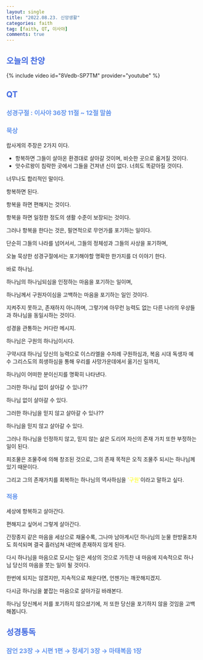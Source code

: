 ```yaml
---
layout: single
title: "2022.08.23. 신앙생활"
categories: faith
tag: [faith, QT, 이사야]
comments: true
---
```


<h2 style="color:#4169E1">오늘의 찬양</h2>
{% include video id="8Vedb-SP7TM" provider="youtube" %}

<h2 style="color:#4169E1">QT</h2>
<h3 style="color:#6495ED">성경구절 : 이사야 36장 11절 ~ 12절 말씀</h3>

<h3 style="color:#6495ED">묵상</h3>

랍사게의 주장은 2가지 이다.

- 항복하면 그들이 살아온 환경대로 살아갈 것이며, 비슷한 곳으로 옮겨질 것이다.
- 앗수르왕이 침략한 곳에서 그들을 건져낸 신이 없다. 너희도 똑같아질 것이다. 

너무나도 합리적인 말이다.

항복하면 된다.

항복을 하면 편해지는 것이다.

항복을 하면 일정한 정도의 생활 수준이 보장되는 것이다.

그러나 항복을 한다는 것은, 필연적으로 무언가를 포기하는 일이다.

단순히 그들의 나라를 넘어서서, 그들의 정체성과 그들의 사상을 포기하며,

오늘 묵상한 성경구절에서는 포기해야할 명확한 한가지를 더 이야기 한다.

바로 하나님.

하나님의 하나님되심을 인정하는 마음을 포기하는 일이며,

하나님께서 구원자이심을 고백하는 마음을 포기하는 일인 것이다.

지켜주지 못하고, 존재하지 아니하며, 그렇기에 아무런 능력도 없는 다른 나라의 우상들과 하나님을 동일시하는 것이다.

성경을 관통하는 커다란 메시지.

하나님은 구원의 하나님이시다.

구약시대 하나님 당신의 능력으로 이스라엘을 수차례 구원하심과, 복음 시대 독생자 예수 그리스도의 희생하심을 통해 우리를 사망가운데에서 옮기신 일까지,

하나님이 어떠한 분이신지를 명확히 나타낸다.

그러한 하나님 없이 살아갈 수 있나??

하나님 없이 살아갈 수 있다.

그러한 하나님을 믿지 않고 살아갈 수 있나??

하나님을 믿지 않고 살아갈 수 있다.

그러나 하나님을 인정하지 않고, 믿지 않는 삶은 도리어 자신의 존재 가치 또한 부정하는 일이 된다.

피조물은 조물주에 의해 창조된 것으로, 그의 존재 목적은 오직 조물주 되시는 하나님께 있기 때문이다.

그리고 그의 존재가치를 회복하는 하나님의 역사하심을 <span style="color:yellow">'구원'</span>이라고 말하고 싶다.

<h3 style="color:#6495ED">적용</h3>
세상에 항복하고 살아간다.

편해지고 싶어서 그렇게 살아간다.

간장종지 같은 마음을 세상으로 채울수록, 그나마 남아계시던 하나님의 눈물 한방울조차도 희석되며 결국 흘러넘쳐 내안에 존재하지 않게 된다.

다시 하나님을 마음으로 모시는 일은 세상의 것으로 가득찬 내 마음에 지속적으로 하나님 당신의 마음을 붓는 일이 될 것이다.

한번에 되지는 않겠지만, 지속적으로 채운다면, 언젠가는 깨끗해지겠지.

다시금 하나님을 붙잡는 마음으로 살아가길 바래본다.

하나님 당신께서 저를 포기하지 않으셨기에, 저 또한 당신을 포기하지 않을 것임을 고백해봅니다.

<h2 style="color:#4169E1">성경통독</h2>
<h3 style="color:#6495ED">잠언 23장 → 시편 1편 → 창세기 3장 → 마태복음 1장</h3>